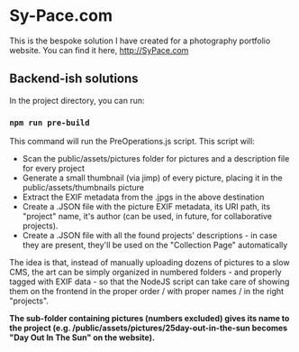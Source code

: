 # Sy-Pace.com

This is the bespoke solution I have created for a photography portfolio website. You can find it here, http://SyPace.com


## Backend-ish solutions

In the project directory, you can run:

### `npm run pre-build`

This command will run the PreOperations.js script. 
This script will: 

- Scan the public/assets/pictures folder for pictures and a description file for every project
- Generate a small thumbnail (via jimp) of every picture, placing it in the public/assets/thumbnails picture
- Extract the EXIF metadata from the .jpgs in the above destination
- Create a .JSON file with the picture EXIF metadata, its URI path, its "project" name, it's author (can be used, in future, for collaborative projects).
- Create a .JSON file with all the found projects' descriptions - in case they are present, they'll be used on the "Collection Page" automatically


The idea is that, instead of manually uploading dozens of pictures to a slow CMS, the art can be simply organized in numbered folders - and properly tagged with EXIF data - so that the NodeJS script can take care of showing them on the frontend in the proper order / with proper names / in the right "projects".

**The sub-folder containing pictures (numbers excluded) gives its name to the project (e.g. /public/assets/pictures/25day-out-in-the-sun becomes "Day Out In The Sun" on the website).**
